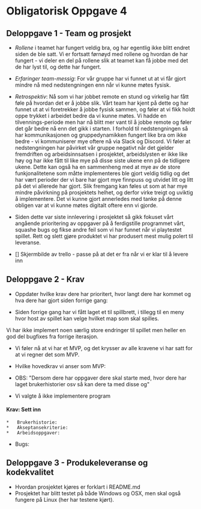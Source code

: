 # Obligatorisk Oppgave 4

## Deloppgave 1 - Team og prosjekt
*   *Rollene* i teamet har fungert veldig bra, og har egentlig ikke blitt endret siden de ble satt. Vi er fortsatt førnøyd med rollene
og hvordan de har fungert - vi deler en del på rollene slik at teamet kan få jobbe med det de har lyst til, og dette har fungert.
*   *Erfaringer team-messig*: For vår gruppe har vi funnet ut at vi får gjort mindre nå med nedstengningen enn når vi kunne møtes fysisk.
    
*   *Retrospektiv*: Nå som vi har jobbet remote en stund og virkelig har fått føle på hvordan det er å jobbe slik.
Vårt team har kjent på dette og har funnet ut at vi foretrekker å jobbe fysisk sammen, og føler at vi fikk holdt oppe trykket i arbeidet bedre da vi kunne møtes.
Vi hadde en tilvennings-periode men har nå blitt mer vant til å jobbe remote og føler det går bedre nå enn det gikk i starten.
I forhold til nedstengningen så har kommunikasjonen og gruppedynamikken fungert like bra om ikke bedre - vi kommuniserer mye oftere nå via Slack og Discord.
Vi føler at nedstengningen har påvirket vår gruppe negativt når det gjelder fremdriften og arbeidsinnsatsen i prosjektet, arbeidslysten er ikke like høy og har ikke fått til like mye på disse siste ukene enn på de tidligere ukene.
Dette kan også ha en sammenheng med at mye av de store funkjonalitetene som måtte implementeres ble gjort veldig tidlig og det har vært perioder der
vi bare har gjort mye finnpuss og utvidet litt og litt på det vi allerede har gjort. Slik fremgang kan føles ut som at
har mye mindre påvirkning på prosjektets helhet, og derfor virke treigt og uviktig å implementere.
Det vi kunne gjort annerledes med tanke på denne obligen var at vi kunne møtes digitalt oftere enn vi gjorde.
*   Siden dette var siste innlevering i prosjektet så gikk fokuset vårt angående prioritering av oppgaver på å ferdigstille programmet vårt, squashe bugs og fikse andre feil som vi har funnet når vi playtestet spillet.
Rett og slett gjøre produktet vi har produsert mest mulig polert til leveranse.
*   [] Skjermbilde av trello - passe på at det er fra når vi er klar til å levere inn

## Deloppgave 2 - Krav
*   Oppdater hvilke krav dere har prioritert, hvor langt dere har kommet og hva dere har gjort siden forrige gang:

*   Siden forrige gang har vi fått laget et til spillbrett, i tillegg til en meny hvor host av spillet kan velge hvilket map som skal spilles.

Vi har ikke implemert noen særlig store endringer til spillet men heller en god del bugfixes fra forrige iterasjon.
*   Vi føler nå at vi har et MVP, og det krysser av alle kravene vi har satt for at vi regner det som MVP.

*   Hvilke hovedkrav vi anser som MVP:
*   OBS: "Dersom dere har oppgaver dere skal starte med, hvor dere har laget brukerhistorier osv så kan dere ta med disse og"
*   Vi valgte å ikke implementere program

####   Krav: **Sett inn**

    *   Brukerhistorie:
    *   Akseptansekriterie: 
    *   Arbeidsoppgaver:
        			       
*   Bugs:
 
## Deloppgave 3 - Produkeleveranse og kodekvalitet
*   Hvordan prosjektet kjøres er forklart i README.md 
*   Prosjektet har blitt testet på både Windows og OSX, men skal også fungere på Linux (her har testene kjørt).